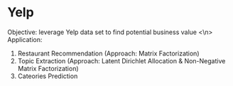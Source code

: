 # Yelp

Objective: leverage Yelp data set to find potential business value <\n>
Application:
1. Restaurant Recommendation (Approach: Matrix Factorization)
2. Topic Extraction (Approach: Latent Dirichlet Allocation & Non-Negative Matrix Factorization)
3. Cateories Prediction
